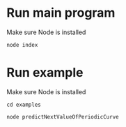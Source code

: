 # Run main program

Make sure Node is installed

`node index`

# Run example

Make sure Node is installed

`cd examples`

`node predictNextValueOfPeriodicCurve`